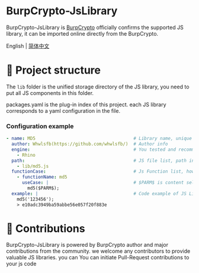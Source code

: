 # BurpCrypto-JsLibrary

BurpCrypto-JsLibrary is [BurpCrypto](https://github.com/whwlsfb/BurpCrypto) officially confirms the supported JS library,  it can be imported online directly from the BurpCrypto.

English | [简体中文](./README-zh_CN.md)
# 📑 Project structure

The `lib` folder is the unified storage directory of the JS library, you need to put all JS components in this folder.

packages.yaml is the plug-in index of this project. each JS library corresponds to a yaml configuration in the file.

### Configuration example
```yaml
- name: MD5                                     # Library name, unique 
  author: Whwlsfb(https://github.com/whwlsfb/)  # Author info 
  engine:                                       # You tested and recommanded engine, multiple, such as [Rhino, JreBuiltIn, HtmlUnit]
    - Rhino
  path:                                         # JS file list, path in this project, will be loaded in order.
    - lib/md5.js
  functionCase:                                 # Js Function list, how to call the JS library you provided.
    - functionName: md5
      useCase: |                                # $PARM$ is content selected by the user will be replaced with `useCase`.
        md5($PARM$);
  example: |                                    # Code example of JS Library.
    md5('123456');
    > e10adc3949ba59abbe56e057f20f883e
```

# 💪 Contributions

BurpCrypto-JsLibrary is powered by BurpCrypto author and major contributions from the community. we welcome any contributors to provide valuable JS libraries. you can You can initiate Pull-Request contributions to your js code

